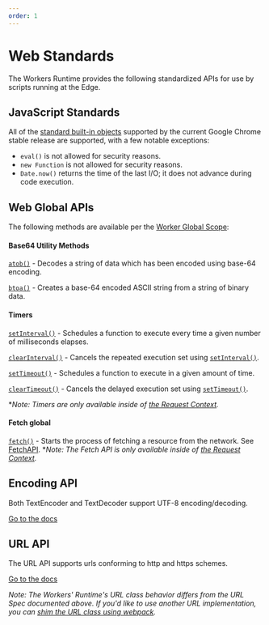 ```yaml
---
order: 1
---
```


# Web Standards

The Workers Runtime provides the following standardized APIs for use by scripts running at the Edge.

## JavaScript Standards

All of the [standard built-in objects](https://developer.mozilla.org/en-US/docs/Web/JavaScript/Reference) supported by the current Google Chrome stable release are supported, with a few notable exceptions:

- `eval()` is not allowed for security reasons.
- `new Function` is not allowed for security reasons.
- `Date.now()` returns the time of the last I/O; it does not advance during code execution.

## Web Global APIs

The following methods are available per the [Worker Global Scope](https://developer.mozilla.org/en-US/docs/Web/API/WorkerGlobalScope):

#### Base64 Utility Methods

[`atob()`](https://developer.mozilla.org/en-US/docs/Web/API/WindowOrWorkerGlobalScope/atob) - Decodes a string of data which has been encoded using base-64 encoding.

[`btoa()`](https://developer.mozilla.org/en-US/docs/Web/API/WindowOrWorkerGlobalScope/btoa) - Creates a base-64 encoded ASCII string from a string of binary data.

#### Timers

[`setInterval()`](https://developer.mozilla.org/en-US/docs/Web/API/WindowOrWorkerGlobalScope/setInterval) - Schedules a function to execute every time a given number of milliseconds elapses.

[`clearInterval()`](https://developer.mozilla.org/en-US/docs/Web/API/WindowOrWorkerGlobalScope/clearInterval) - Cancels the repeated execution set using [`setInterval()`](https://developer.mozilla.org/en-US/docs/Web/API/WindowOrWorkerGlobalScope/setInterval).

[`setTimeout()`](https://developer.mozilla.org/en-US/docs/Web/API/WindowOrWorkerGlobalScope/setTimeout) - Schedules a function to execute in a given amount of time.

[`clearTimeout()`](https://developer.mozilla.org/en-US/docs/Web/API/WindowOrWorkerGlobalScope/clearTimeout) - Cancels the delayed execution set using [`setTimeout()`](https://developer.mozilla.org/en-US/docs/Web/API/WindowOrWorkerGlobalScope/setTimeout).

\*_Note: Timers are only available inside of [the Request Context](/about/tips/request-context)._

#### Fetch global

[`fetch()`](https://developer.mozilla.org/en-US/docs/Web/API/WindowOrWorkerGlobalScope/fetch) - Starts the process of fetching a resource from the network. See [FetchAPI](/reference/apis/fetch/). \*_Note: The Fetch API is only available inside of [the Request Context](/about/tips/request-context)._

## Encoding API

Both TextEncoder and TextDecoder support UTF-8 encoding/decoding.

[Go to the docs](https://developer.mozilla.org/en-US/docs/Web/API/Encoding_API)

## URL API

The URL API supports urls conforming to http and https schemes.

[Go to the docs](https://developer.mozilla.org/en-US/docs/Web/API/URL)

_Note: The Workers' Runtime's URL class behavior differs from the URL Spec documented above. If you'd like to use another URL implementation, you can [shim the URL class using webpack](/tooling/wrangler/webpack/#shimming-globals)._
